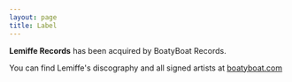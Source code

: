 ```yaml
---
layout: page
title: Label
---
```


**Lemiffe Records** has been acquired by BoatyBoat Records.

You can find Lemiffe's discography and all signed artists at <a href="https://boatyboat.com" target="_blank">boatyboat.com</a>
